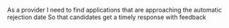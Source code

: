 As a provider
I need to find applications that are approaching the automatic rejection date
So that candidates get a timely response with feedback
